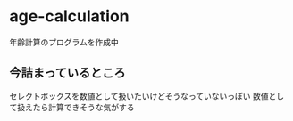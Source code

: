 # age-calculation

年齢計算のプログラムを作成中

## 今詰まっているところ

セレクトボックスを数値として扱いたいけどそうなっていないっぽい
数値として扱えたら計算できそうな気がする
